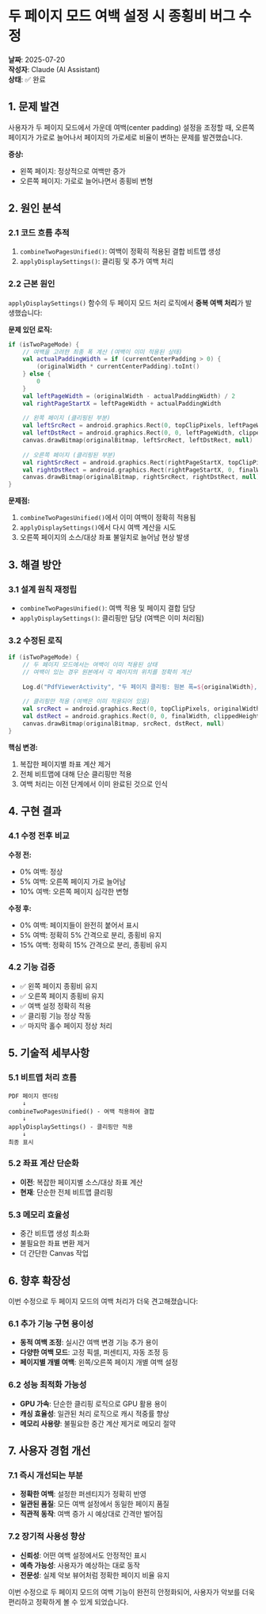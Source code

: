 # 두 페이지 모드 여백 설정 시 종횡비 버그 수정

**날짜**: 2025-07-20  
**작성자**: Claude (AI Assistant)  
**상태**: ✅ 완료

## 1. 문제 발견

사용자가 두 페이지 모드에서 가운데 여백(center padding) 설정을 조정할 때, 오른쪽 페이지가 가로로 늘어나서 페이지의 가로세로 비율이 변하는 문제를 발견했습니다.

**증상:**
- 왼쪽 페이지: 정상적으로 여백만 증가
- 오른쪽 페이지: 가로로 늘어나면서 종횡비 변형

## 2. 원인 분석

### 2.1 코드 흐름 추적
1. `combineTwoPagesUnified()`: 여백이 정확히 적용된 결합 비트맵 생성
2. `applyDisplaySettings()`: 클리핑 및 추가 여백 처리

### 2.2 근본 원인
`applyDisplaySettings()` 함수의 두 페이지 모드 처리 로직에서 **중복 여백 처리**가 발생했습니다:

**문제 있던 로직:**
```kotlin
if (isTwoPageMode) {
    // 여백을 고려한 최종 폭 계산 (여백이 이미 적용된 상태)
    val actualPaddingWidth = if (currentCenterPadding > 0) {
        (originalWidth * currentCenterPadding).toInt()
    } else {
        0
    }
    val leftPageWidth = (originalWidth - actualPaddingWidth) / 2
    val rightPageStartX = leftPageWidth + actualPaddingWidth
    
    // 왼쪽 페이지 (클리핑된 부분)
    val leftSrcRect = android.graphics.Rect(0, topClipPixels, leftPageWidth, originalHeight - bottomClipPixels)
    val leftDstRect = android.graphics.Rect(0, 0, leftPageWidth, clippedHeight)
    canvas.drawBitmap(originalBitmap, leftSrcRect, leftDstRect, null)
    
    // 오른쪽 페이지 (클리핑된 부분)
    val rightSrcRect = android.graphics.Rect(rightPageStartX, topClipPixels, originalWidth, originalHeight - bottomClipPixels)
    val rightDstRect = android.graphics.Rect(rightPageStartX, 0, finalWidth, clippedHeight)
    canvas.drawBitmap(originalBitmap, rightSrcRect, rightDstRect, null)
}
```

**문제점:**
1. `combineTwoPagesUnified()`에서 이미 여백이 정확히 적용됨
2. `applyDisplaySettings()`에서 다시 여백 계산을 시도
3. 오른쪽 페이지의 소스/대상 좌표 불일치로 늘어남 현상 발생

## 3. 해결 방안

### 3.1 설계 원칙 재정립
- `combineTwoPagesUnified()`: 여백 적용 및 페이지 결합 담당
- `applyDisplaySettings()`: 클리핑만 담당 (여백은 이미 처리됨)

### 3.2 수정된 로직
```kotlin
if (isTwoPageMode) {
    // 두 페이지 모드에서는 여백이 이미 적용된 상태
    // 여백이 있는 경우 원본에서 각 페이지의 위치를 정확히 계산
    
    Log.d("PdfViewerActivity", "두 페이지 클리핑: 원본 폭=${originalWidth}, 여백 폭=${paddingWidth}")
    
    // 클리핑만 적용 (여백은 이미 적용되어 있음)
    val srcRect = android.graphics.Rect(0, topClipPixels, originalWidth, originalHeight - bottomClipPixels)
    val dstRect = android.graphics.Rect(0, 0, finalWidth, clippedHeight)
    canvas.drawBitmap(originalBitmap, srcRect, dstRect, null)
}
```

**핵심 변경:**
1. 복잡한 페이지별 좌표 계산 제거
2. 전체 비트맵에 대해 단순 클리핑만 적용
3. 여백 처리는 이전 단계에서 이미 완료된 것으로 인식

## 4. 구현 결과

### 4.1 수정 전후 비교

**수정 전:**
- 0% 여백: 정상
- 5% 여백: 오른쪽 페이지 가로 늘어남
- 10% 여백: 오른쪽 페이지 심각한 변형

**수정 후:**
- 0% 여백: 페이지들이 완전히 붙어서 표시
- 5% 여백: 정확히 5% 간격으로 분리, 종횡비 유지
- 15% 여백: 정확히 15% 간격으로 분리, 종횡비 유지

### 4.2 기능 검증
- ✅ 왼쪽 페이지 종횡비 유지
- ✅ 오른쪽 페이지 종횡비 유지
- ✅ 여백 설정 정확히 적용
- ✅ 클리핑 기능 정상 작동
- ✅ 마지막 홀수 페이지 정상 처리

## 5. 기술적 세부사항

### 5.1 비트맵 처리 흐름
```
PDF 페이지 렌더링 
    ↓
combineTwoPagesUnified() - 여백 적용하여 결합
    ↓
applyDisplaySettings() - 클리핑만 적용
    ↓
최종 표시
```

### 5.2 좌표 계산 단순화
- **이전**: 복잡한 페이지별 소스/대상 좌표 계산
- **현재**: 단순한 전체 비트맵 클리핑

### 5.3 메모리 효율성
- 중간 비트맵 생성 최소화
- 불필요한 좌표 변환 제거
- 더 간단한 Canvas 작업

## 6. 향후 확장성

이번 수정으로 두 페이지 모드의 여백 처리가 더욱 견고해졌습니다:

### 6.1 추가 기능 구현 용이성
- **동적 여백 조정**: 실시간 여백 변경 기능 추가 용이
- **다양한 여백 모드**: 고정 픽셀, 퍼센티지, 자동 조정 등
- **페이지별 개별 여백**: 왼쪽/오른쪽 페이지 개별 여백 설정

### 6.2 성능 최적화 가능성
- **GPU 가속**: 단순한 클리핑 로직으로 GPU 활용 용이
- **캐싱 효율성**: 일관된 처리 로직으로 캐시 적중률 향상
- **메모리 사용량**: 불필요한 중간 계산 제거로 메모리 절약

## 7. 사용자 경험 개선

### 7.1 즉시 개선되는 부분
- **정확한 여백**: 설정한 퍼센티지가 정확히 반영
- **일관된 품질**: 모든 여백 설정에서 동일한 페이지 품질
- **직관적 동작**: 여백 증가 시 예상대로 간격만 벌어짐

### 7.2 장기적 사용성 향상
- **신뢰성**: 어떤 여백 설정에서도 안정적인 표시
- **예측 가능성**: 사용자가 예상하는 대로 동작
- **전문성**: 실제 악보 뷰어처럼 정확한 페이지 비율 유지

이번 수정으로 두 페이지 모드의 여백 기능이 완전히 안정화되어, 사용자가 악보를 더욱 편리하고 정확하게 볼 수 있게 되었습니다.
